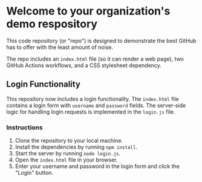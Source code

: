 # Welcome to your organization's demo respository
This code repository (or "repo") is designed to demonstrate the best GitHub has to offer with the least amount of noise.

The repo includes an `index.html` file (so it can render a web page), two GitHub Actions workflows, and a CSS stylesheet dependency.

## Login Functionality
This repository now includes a login functionality. The `index.html` file contains a login form with `username` and `password` fields. The server-side logic for handling login requests is implemented in the `login.js` file.

### Instructions
1. Clone the repository to your local machine.
2. Install the dependencies by running `npm install`.
3. Start the server by running `node login.js`.
4. Open the `index.html` file in your browser.
5. Enter your username and password in the login form and click the "Login" button.
